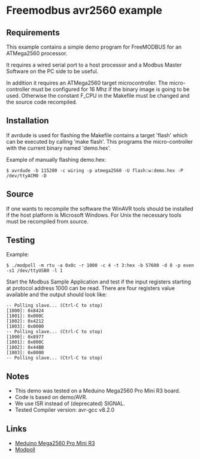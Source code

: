 # Freemodbus avr2560 example

## Requirements

This example contains a simple demo program for FreeMODBUS for an ATMega2560 processor.

It requires a wired serial port to a host processor and a Modbus Master Software on the PC side to be useful.

In addition it requires an ATMega2560 target microcontroller. The micro-controller must be configured for 16 Mhz if the binary image is going to be used. Otherwise the constant F_CPU in the Makefile must be changed and the source code recompiled.

## Installation

If avrdude is used for flashing the Makefile contains a target 'flash' which can be executed by calling 'make flash'. This programs the micro-controller with the current binary named 'demo.hex'.

Example of manually flashing demo.hex:
```
$ avrdude -b 115200 -c wiring -p atmega2560 -U flash:w:demo.hex -P /dev/ttyACM0 -D
```

## Source

If one wants to recompile the software the WinAVR tools should be installed if the host platform is Microsoft Windows. For Unix the necessary tools must be recompiled from source.

## Testing

Example:
```
$ ./modpoll -m rtu -a 0x0c -r 1000 -c 4 -t 3:hex -b 57600 -d 8 -p even -s1 /dev/ttyUSB0 -l 1
```

Start the Modbus Sample Application and test if the input registers starting
at protocol address 1000 can be read. There are four registers value available
and the output should look like:

```
-- Polling slave... (Ctrl-C to stop)
[1000]: 0x8424
[1001]: 0x000C
[1002]: 0x4212
[1003]: 0x0000
-- Polling slave... (Ctrl-C to stop)
[1000]: 0x8977
[1001]: 0x000C
[1002]: 0x44BB
[1003]: 0x0000
-- Polling slave... (Ctrl-C to stop)
```

## Notes

* This demo was tested on a Meduino Mega2560 Pro Mini R3 board.
* Code is based on demo/AVR.
* We use ISR instead of (deprecated) SIGNAL.
* Tested Compiler version: avr-gcc v8.2.0

## Links

* [Meduino Mega2560 Pro Mini R3](http://wiki.epalsite.com/index.php?title=Mega2560_Pro_Mini)
* [Modpoll](https://www.modbusdriver.com/modpoll.html)

